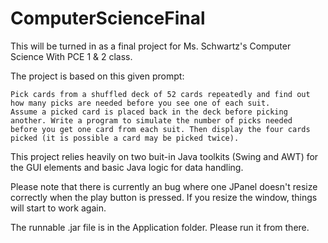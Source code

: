 # ComputerScienceFinal
This will be turned in as a final project for Ms. Schwartz's Computer Science With PCE 1 & 2 class.
	
The project is based on this given prompt:

	Pick cards from a shuffled deck of 52 cards repeatedly and find out how many picks are needed before you see one of each suit.
	Assume a picked card is placed back in the deck before picking another. Write a program to simulate the number of picks needed
	before you get one card from each suit. Then display the four cards picked (it is possible a card may be picked twice). 
	
	
This project relies heavily on two buit-in Java toolkits (Swing and AWT) for the GUI elements and basic Java logic for data handling.

Please note that there is currently an bug where one JPanel doesn't resize correctly when the play button is pressed.
If you resize the window, things will start to work again.

The runnable .jar file is in the Application folder. Please run it from there.
